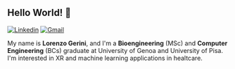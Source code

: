## Hello World! :sushi:

[![Linkedin](https://img.shields.io/badge/-LinkedIn-blue?style=flat&logo=Linkedin&logoColor=white)](https://www.linkedin.com/in/lorenzo-gerini-78750b201/)
[![Gmail](https://img.shields.io/badge/-Gmail-c14438?style=flat&logo=Gmail&logoColor=white)](mailto:lorenzogerini9@gmail.com)

My name is **Lorenzo Gerini**, and I'm a **Bioengineering** (MSc) and **Computer Engineering** (BCs) graduate at University of Genoa and University of Pisa.
I'm interested in XR and machine learning applications in healtcare. 


<!--
**lorenzogerini/lorenzogerini** is a ✨ _special_ ✨ repository because its `README.md` (this file) appears on your GitHub profile.

Here are some ideas to get you started:

- 🔭 I’m currently working on ...
- 🌱 I’m currently learning ...
- 👯 I’m looking to collaborate on ...
- 🤔 I’m looking for help with ...
- 💬 Ask me about ...
- 📫 How to reach me: ...
- 😄 Pronouns: ...
- ⚡ Fun fact: ...
-->
